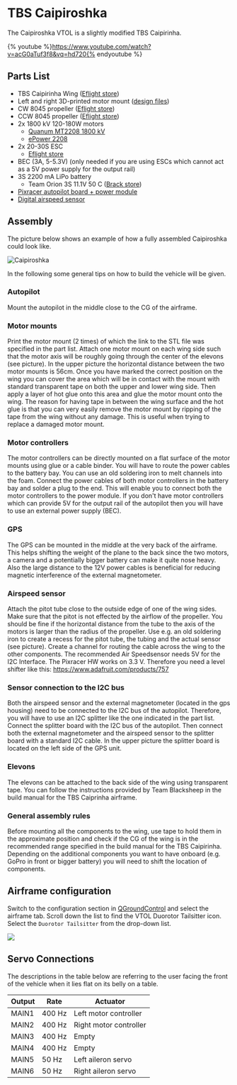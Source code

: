 # TBS Caipiroshka

The Caipiroshka VTOL is a slightly modified TBS Caipirinha.

{% youtube %}https://www.youtube.com/watch?v=acG0aTuf3f8&vq=hd720{% endyoutube %}

## Parts List

  * TBS Caipirinha Wing ([Eflight store](http://www.eflight.ch/shop/USER_ARTIKEL_HANDLING_AUFRUF.php?von_suchresultat=true&Ziel_ID=19638&Kategorie_ID=110923))
  * Left and right 3D-printed motor mount ([design files](parts/motor_mounts.zip))
  * CW 8045 propeller ([Eflight store](http://www.eflight.ch/shop/USER_ARTIKEL_HANDLING_AUFRUF.php?von_suchresultat=true&Ziel_ID=19532&Kategorie_ID=288))
  * CCW 8045 propeller ([Eflight store](http://www.eflight.ch/shop/USER_ARTIKEL_HANDLING_AUFRUF.php?von_suchresultat=true&Ziel_ID=19533&Kategorie_ID=288))
  * 2x 1800 kV 120-180W motors
    * [Quanum MT2208 1800 kV](http://www.hobbyking.com/hobbyking/store/__67014__Quanum_MT_Series_2208_1800KV_Brushless_Multirotor_Motor_Built_by_DYS.html)
    * [ePower 2208](http://www.eflight.ch/pi/ePower-X-22081.html)
  * 2x 20-30S ESC
    * [Eflight store](http://www.eflight.ch/shop/USER_ARTIKEL_HANDLING_AUFRUF.php?von_suchresultat=true&Ziel_ID=19713&Kategorie_ID=36077)
  * BEC (3A, 5-5.3V) (only needed if you are using ESCs which cannot act as a 5V power supply for the output rail)
  * 3S 2200 mA LiPo battery
    * Team Orion 3S 11.1V 50 C ([Brack store](https://www.brack.ch/team-orion-2200mah-11-1v-50c-308340))
  * [Pixracer autopilot board + power module](hardware-pixracer.md)
  * [Digital airspeed sensor](http://www.hobbyking.com/hobbyking/store/__62752__HKPilot_32_Digital_Air_Speed_Sensor_And_Pitot_Tube_Set.html)

## Assembly
The picture below shows an example of how a fully assembled Caipiroshka could look like.

![Caipiroshka](images/airframes/vtol/caipiroshka/caipiroshka.jpg)

In the following some general tips on how to build the vehicle will be given.

### Autopilot
Mount the autopilot in the middle close to the CG of the airframe.

### Motor mounts
Print the motor mount (2 times) of which the link to the STL file was specified in the part list.
Attach one motor mount on each wing side such that the motor axis will be roughly going through the center of the elevons (see picture).
In the upper picture the horizontal distance between the two motor mounts is 56cm. Once you have marked the correct position on the wing you can
cover the area which will be in contact with the mount with standard transparent tape on both the upper and lower wing side. Then apply a layer of hot glue onto this area and glue the motor
mount onto the wing. The reason for having tape in between the wing surface and the hot glue is that you can very easily remove the motor mount
by ripping of the tape from the wing without any damage. This is useful when trying to replace a damaged motor mount.

### Motor controllers
The motor controllers can be directly mounted on a flat surface of the motor mounts using glue or a cable binder.
You will have to route the power cables to the battery bay. You can use an old soldering iron to melt channels into the foam.
Connect the power cables of both motor controllers in the battery bay and solder a plug to the end. This will enable you to connect both the motor controllers to the power module.
If you don't have motor controllers which can provide 5V for the output rail of the autopilot then you will have to use an external power supply (BEC).

### GPS
The GPS can be mounted in the middle at the very back of the airframe. This helps shifting the weight of the plane to the back since the two motors, a camera and a potentially
bigger battery can make it quite nose heavy. Also the large distance to the 12V power cables is beneficial for reducing magnetic interference of the external magnetometer.

### Airspeed sensor
Attach the pitot tube close to the outside edge of one of the wing sides. Make sure that the pitot is not effected by the airflow of the propeller. You should be fine if the horizontal distance from the tube to the axis of the motors is larger than the radius of the propeller. Use e.g. an old soldering iron to create a recess for the pitot tube, the tubing and the actual sensor (see picture). Create a channel for routing the cable across the wing to the other components. The recommended Air Speedsensor needs 5V for the I2C Interface. The Pixracer HW works on 3.3 V. Therefore you need a level shifter like this: https://www.adafruit.com/products/757

### Sensor connection to the I2C bus
Both the airspeed sensor and the external magnetometer (located in the gps housing) need to be connected to the I2C bus of the autopilot. Therefore, you will have to use an I2C splitter like the one indicated in the part list. Connect the splitter board with the I2C bus of the autopilot.  Then connect both the external magnetometer and the airspeed sensor to the splitter board with a standard I2C cable.
In the upper picture the splitter board is located on the left side of the GPS unit.

### Elevons
The elevons can be attached to the back side of the wing using transparent tape. You can follow the instructions provided by Team Blacksheep in the build manual for the TBS Caiprinha airframe.

### General assembly rules
Before mounting all the components to the wing, use tape to hold them in the approximate position and check if the CG of the wing is in the recommended range specified
in the build manual for the TBS Caipirinha. Depending on the additional components you want to have onboard (e.g. GoPro in front or bigger battery) you will need to shift the location of components.

## Airframe configuration

Switch to the configuration section in [QGroundControl](qgroundcontrol-intro.md) and select the airframe tab. Scroll down the list to find the VTOL Duorotor Tailsitter icon. Select the ```Duorotor Tailsitter``` from the drop-down list.

![](images/gcs/qgc_caipiroshka.jpg)

## Servo Connections
The descriptions in the table below are referring to the user facing the front of the vehicle when it lies flat on its belly on a table.

| Output | Rate | Actuator |
| --- | --- | --- |
| MAIN1 | 400 Hz | Left motor controller |
| MAIN2 | 400 Hz | Right motor controller |
| MAIN3 | 400 Hz | Empty |
| MAIN4 | 400 Hz | Empty |
| MAIN5 | 50 Hz | Left aileron servo |
| MAIN6 | 50 Hz | Right aileron servo |

